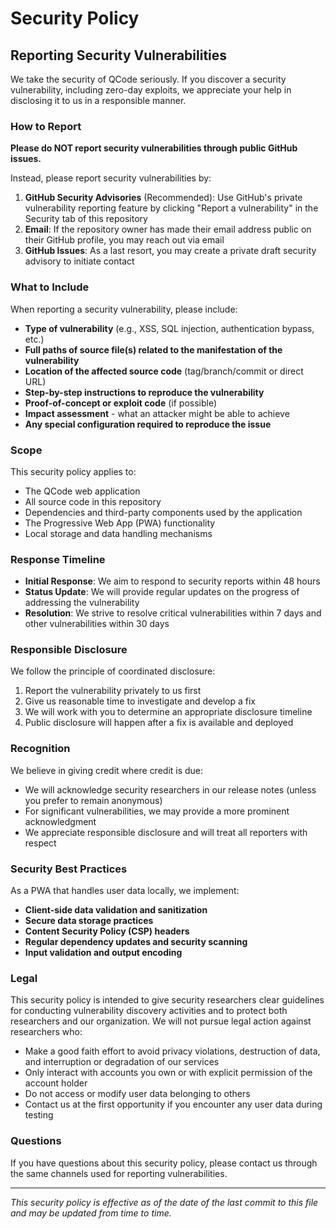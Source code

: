 # Security Policy

## Reporting Security Vulnerabilities

We take the security of QCode seriously. If you discover a security vulnerability, including zero-day exploits, we appreciate your help in disclosing it to us in a responsible manner.

### How to Report

**Please do NOT report security vulnerabilities through public GitHub issues.**

Instead, please report security vulnerabilities by:

1. **GitHub Security Advisories** (Recommended): Use GitHub's private vulnerability reporting feature by clicking "Report a vulnerability" in the Security tab of this repository
2. **Email**: If the repository owner has made their email address public on their GitHub profile, you may reach out via email
3. **GitHub Issues**: As a last resort, you may create a private draft security advisory to initiate contact

### What to Include

When reporting a security vulnerability, please include:

- **Type of vulnerability** (e.g., XSS, SQL injection, authentication bypass, etc.)
- **Full paths of source file(s) related to the manifestation of the vulnerability**
- **Location of the affected source code** (tag/branch/commit or direct URL)
- **Step-by-step instructions to reproduce the vulnerability**
- **Proof-of-concept or exploit code** (if possible)
- **Impact assessment** - what an attacker might be able to achieve
- **Any special configuration required to reproduce the issue**

### Scope

This security policy applies to:

- The QCode web application
- All source code in this repository
- Dependencies and third-party components used by the application
- The Progressive Web App (PWA) functionality
- Local storage and data handling mechanisms

### Response Timeline

- **Initial Response**: We aim to respond to security reports within 48 hours
- **Status Update**: We will provide regular updates on the progress of addressing the vulnerability
- **Resolution**: We strive to resolve critical vulnerabilities within 7 days and other vulnerabilities within 30 days

### Responsible Disclosure

We follow the principle of coordinated disclosure:

1. Report the vulnerability privately to us first
2. Give us reasonable time to investigate and develop a fix
3. We will work with you to determine an appropriate disclosure timeline
4. Public disclosure will happen after a fix is available and deployed

### Recognition

We believe in giving credit where credit is due:

- We will acknowledge security researchers in our release notes (unless you prefer to remain anonymous)
- For significant vulnerabilities, we may provide a more prominent acknowledgment
- We appreciate responsible disclosure and will treat all reporters with respect

### Security Best Practices

As a PWA that handles user data locally, we implement:

- **Client-side data validation and sanitization**
- **Secure data storage practices**
- **Content Security Policy (CSP) headers**
- **Regular dependency updates and security scanning**
- **Input validation and output encoding**

### Legal

This security policy is intended to give security researchers clear guidelines for conducting vulnerability discovery activities and to protect both researchers and our organization. We will not pursue legal action against researchers who:

- Make a good faith effort to avoid privacy violations, destruction of data, and interruption or degradation of our services
- Only interact with accounts you own or with explicit permission of the account holder
- Do not access or modify user data belonging to others
- Contact us at the first opportunity if you encounter any user data during testing

### Questions

If you have questions about this security policy, please contact us through the same channels used for reporting vulnerabilities.

---

*This security policy is effective as of the date of the last commit to this file and may be updated from time to time.*